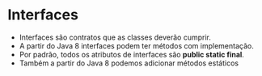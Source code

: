 # Interfaces
* Interfaces são contratos que as classes deverão cumprir.
* A partir do Java 8 interfaces podem ter métodos com implementação.
* Por padrão, todos os atributos de interfaces são **public static final**.
* Também a partir do Java 8 podemos adicionar métodos estáticos
